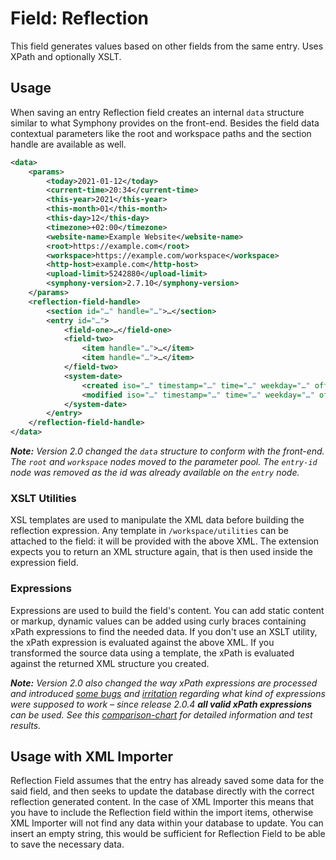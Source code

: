 # Field: Reflection

This field generates values based on other fields from the same entry.
Uses XPath and optionally XSLT.

## Usage

When saving an entry Reflection field creates an internal `data` structure similar to what Symphony provides on the front-end. Besides the field data contextual parameters like the root and workspace paths and the section handle are available as well.

```xml
<data>
	<params>
		<today>2021-01-12</today>
		<current-time>20:34</current-time>
		<this-year>2021</this-year>
		<this-month>01</this-month>
		<this-day>12</this-day>
		<timezone>+02:00</timezone>
		<website-name>Example Website</website-name>
		<root>https://example.com</root>
		<workspace>https://example.com/workspace</workspace>
		<http-host>example.com</http-host>
		<upload-limit>5242880</upload-limit>
		<symphony-version>2.7.10</symphony-version>
	</params>
	<reflection-field-handle>
		<section id="…" handle="…">…</section>
		<entry id="…">
			<field-one>…</field-one>
			<field-two>
				<item handle="…">…</item>
				<item handle="…">…</item>
			</field-two>
			<system-date>
				<created iso="…" timestamp="…" time="…" weekday="…" offset="…">…</created>
				<modified iso="…" timestamp="…" time="…" weekday="…" offset="…">…</modified>
			</system-date>
		</entry>
	</reflection-field-handle>
</data>
```

_**Note:** Version 2.0 changed the `data` structure to conform with the front-end. The `root` and `workspace` nodes moved to the parameter pool. The `entry-id` node was removed as the id was already available on the `entry` node._

### XSLT Utilities

XSL templates are used to manipulate the XML data before building the reflection expression. Any template in `/workspace/utilities` can be attached to the field: it will be provided with the above XML. The extension expects you to return an XML structure again, that is then used inside the expression field.

### Expressions

Expressions are used to build the field's content. You can add static content or markup, dynamic values can be added using curly braces containing xPath expressions to find the needed data. If you don't use an XSLT utility, the xPath expression is evaluated against the above XML. If you transformed the source data using a template, the xPath is evaluated against the returned XML structure you created.

_**Note:** Version 2.0 also changed the way xPath expressions are processed and introduced [some bugs][1] and [irritation][2] regarding what kind of expressions were supposed to work – since release 2.0.4 **all valid xPath expressions** can be used. See this [comparison-chart][3] for detailed information and test results._

## Usage with XML Importer

Reflection Field assumes that the entry has already saved some data for the said field, and then seeks to update the database directly with the correct reflection generated content.
In the case of XML Importer this means that you have to include the Reflection field within the import items, otherwise XML Importer will not find any data within your database to update.
You can insert an empty string, this would be sufficient for Reflection Field to be able to save the necessary data.



[1]: https://github.com/symphonists/reflectionfield/issues/34
[2]: https://github.com/symphonists/reflectionfield/issues/35
[3]: https://github.com/symphonists/reflectionfield/issues/35#issuecomment-363224927
